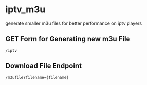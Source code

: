 # iptv_m3u
generate smaller m3u files for better performance on iptv players

## GET Form for Generating new m3u File
`/iptv`

## Download File Endpoint
`/m3ufile?filename={filename}`
